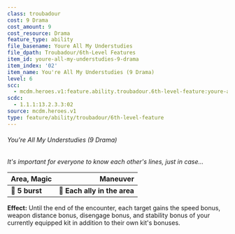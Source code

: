 ```yaml
---
class: troubadour
cost: 9 Drama
cost_amount: 9
cost_resource: Drama
feature_type: ability
file_basename: Youre All My Understudies
file_dpath: Troubadour/6th-Level Features
item_id: youre-all-my-understudies-9-drama
item_index: '02'
item_name: You're All My Understudies (9 Drama)
level: 6
scc:
  - mcdm.heroes.v1:feature.ability.troubadour.6th-level-feature:youre-all-my-understudies-9-drama
scdc:
  - 1.1.1:13.2.3.3:02
source: mcdm.heroes.v1
type: feature/ability/troubadour/6th-level-feature
---
```


###### You're All My Understudies (9 Drama)

*It's important for everyone to know each other's lines, just in case...*

| **Area, Magic** |                 **Maneuver** |
| --------------- | ---------------------------: |
| **📏 5 burst**  | **🎯 Each ally in the area** |

**Effect:** Until the end of the encounter, each target gains the speed bonus, weapon distance bonus, disengage bonus, and stability bonus of your currently equipped kit in addition to their own kit's bonuses.
